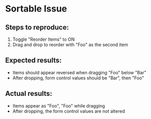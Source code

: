 # Sortable Issue

## Steps to reproduce:

1) Toggle "Reorder Items" to ON
2) Drag and drop to reorder with "Foo" as the second item

## Expected results:

* Items should appear reversed when dragging "Foo" below "Bar"
* After dropping, form control values should be "Bar", then "Foo"

## Actual results:

* Items appear as "Foo", "Foo" while dragging
* After dropping, the form control values are not altered
